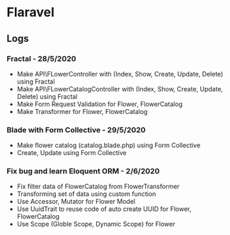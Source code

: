 # Flaravel
## Logs
### Fractal - 28/5/2020
- Make API\FLowerController with (Index, Show, Create, Update, Delete) using Fractal
- Make API\FLowerCatalogController with (Index, Show, Create, Update, Delete) using Fractal
- Make Form Request Validation for Flower, FlowerCatalog
- Make Transformer for Flower, FlowerCatalog
### Blade with Form Collective - 29/5/2020
- Make flower catalog (catalog.blade.php) using Form Collective
- Create, Update using Form Collective
### Fix bug and learn Eloquent ORM - 2/6/2020
- Fix filter data of FlowerCatalog from FlowerTransformer
- Transforming set of data using custom function
- Use Accessor, Mutator for Flower Model
- Use UuidTrait to reuse code of auto create UUID for Flower, FlowerCatalog
- Use Scope (Globle Scope, Dynamic Scope) for Flower

